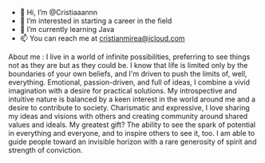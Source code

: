 - 👋 Hi, I’m @Cristiaaannn
- 👀 I’m interested in starting a career in the field
- 🌱 I’m currently learning Java
- 📫 You can reach me at cristianmirea@icloud.com

About me : 
I live in a world of infinite possibilities, preferring to see things not as they are but as they could be. 
I know that life is limited only by the boundaries of your own beliefs, and I'm driven to push the limits of, well, everything.
Emotional, passion-driven, and full of ideas, I combine a vivid imagination with a desire for practical solutions. 
My introspective and intuitive nature is balanced by a keen interest in the world around me and a desire to contribute to society. 
Charismatic and expressive, I love sharing my ideas and visions with others and creating community around shared values and ideals. 
My greatest gift? The ability to see the spark of potential in everything and everyone, and to inspire others to see it, too. I am able to guide people toward an invisible horizon with a rare generosity of spirit and strength of conviction.
